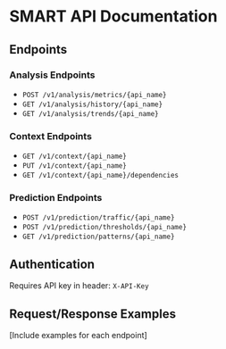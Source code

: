 # SMART API Documentation

## Endpoints

### Analysis Endpoints
- `POST /v1/analysis/metrics/{api_name}`
- `GET /v1/analysis/history/{api_name}`
- `GET /v1/analysis/trends/{api_name}`

### Context Endpoints
- `GET /v1/context/{api_name}`
- `PUT /v1/context/{api_name}`
- `GET /v1/context/{api_name}/dependencies`

### Prediction Endpoints
- `POST /v1/prediction/traffic/{api_name}`
- `POST /v1/prediction/thresholds/{api_name}`
- `GET /v1/prediction/patterns/{api_name}`

## Authentication
Requires API key in header: `X-API-Key`

## Request/Response Examples
[Include examples for each endpoint]